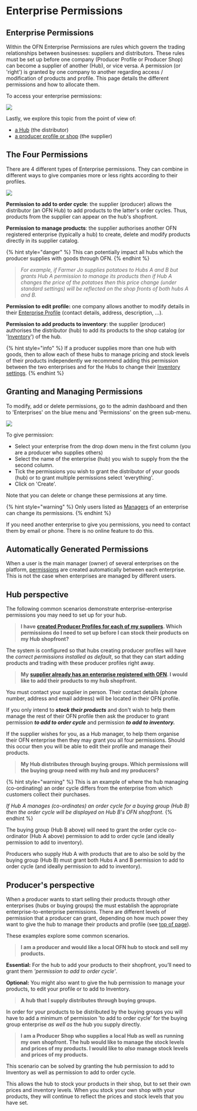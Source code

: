 # Enterprise Permissions

## Enterprise Permissions 

Within the OFN Enterprise Permissions are rules which govern the trading relationships between businesses: suppliers and distributors. These rules must be set up before one company \(Producer Profile or Producer Shop\) can become a supplier of another \(Hub\), or vice versa. A permission \(or 'right'\) is granted by one company to another regarding access / modification of products and profile. This page details the different permissions and how to allocate them. 

To access your enterprise permissions:

![](../../.gitbook/assets/permissions.gif)

Lastly, we explore this topic from the point of view of:

* [a Hub](enterprise-to-enterprise-permissions-e2es.md#hub-perspective) \(the distributor\)
* [a producer profile or shop](enterprise-to-enterprise-permissions-e2es.md#producers-perspective) \(the supplier\)

## The Four Permissions

There are 4 different types of Enterprise permissions. They can combine in different ways to give companies more or less rights according to their profiles.

![](../../.gitbook/assets/e2emenu2.jpg)

**Permission to add to order cycle**: the supplier \(producer\) allows the distributor \(an OFN Hub\) to add products to the latter's order cycles.  Thus, products from the supplier can appear on the hub's shopfront.

**Permission to manage products**: the supplier authorises another OFN registered enterprise \(typically a hub\) to create, delete and modify products directly in its supplier catalog. 

{% hint style="danger" %}
This can potentially impact all hubs which the producer supplies with goods through OFN.
{% endhint %}

> _For example, if Farmer Jo supplies potatoes to Hubs A and B but grants Hub A permission to manage its products then if Hub A changes the price of the potatoes then this price change \(under standard settings\) will be reflected on the shop fronts of both hubs A and B._

**Permission to edit profile:** one company allows another to modify details in their [Enterprise Profile](./) \(contact details, address, description, ...\).

**Permission to add products to inventory**: the supplier \(producer\) authorises the distributor \(hub\) to add its products to the shop catalog \(or '[Inventory](../products-1/inventory-tool.md)'\) of the hub.

{% hint style="info" %}
If a producer supplies more than one hub with goods, then to allow each of these hubs to manage pricing and stock levels of their products independently we recommend adding this permission between the two enterprises and for the Hubs to change their [Inventory settings](enterprise-settings.md#inventory-settings).
{% endhint %}

## Granting and Managing Permissions

To modify, add or delete permissions, go to the admin dashboard and then to  'Enterprises' on the blue menu and 'Permissions' on the green sub-menu. 

![](../../.gitbook/assets/e2emenu.jpg)

To give permission:

* Select your enterprise from the drop down menu in the first column \(you are a producer who supplies others\)
* Select the name of the enterprise \(hub\) you wish to supply from the the second column.
* Tick the permissions you wish to grant the distributor of your goods \(hub\) or to grant multiple permissions select 'everything'.
* Click on 'Create'.

 Note that you can delete or change these permissions at any time.

{% hint style="warning" %}
Only users listed as [Managers](enterprise-settings.md#users) of an enterprise can change its permissions.
{% endhint %}

If you need another enterprise to give you permissions, you need to contact them by email or phone. There is no online feature to do this.

## Automatically Generated Permissions

When a user is the main manager \(owner\) of several enterprises on the platform, [permissions](enterprise-to-enterprise-permissions-e2es.md#the-four-permissions) are created automatically between each enterprise. This is not the case when enterprises are managed by different users.

## Hub perspective

The following common scenarios demonstrate enterprise-enterprise permissions you may need to set up for your hub.

> **I have** [**created Producer Profiles for each of my suppliers**](create-or-connect-with-your-supplying-producers.md#supplier-does-not-have-an-ofn-profile)**. Which permissions do I need to set up before I can stock their products on my Hub shopfront?**

The system is configured so that hubs creating producer profiles will have the _correct permissions installed as default_, so that they can start adding products and trading with these producer profiles right away.

> **My** [**supplier already has an enterprise registered with OFN**](create-or-connect-with-your-supplying-producers.md#supplyingproducer)**. I would like to add their products to my hub shopfront.**

You must contact your supplier in person. Their contact details \(phone number, address and email address\) will be located in their OFN profile.  

If you only intend to _**stock their products**_ and don't wish to help them manage the rest of their OFN profile then ask the producer to grant permission _**to add to order cycle**_ and permission _**to add to inventory.**_ 

If the supplier wishes for you, as a Hub manager, to help them organise their OFN enterprise then they may grant you all four permissions.  Should this occur then you will be able to edit their profile and manage their products.

> **My Hub distributes through buying groups. Which permissions will the buying group need with my hub and my producers?**

{% hint style="warning" %}
This is an example of where the hub managing \(co-ordinating\) an order cycle differs from the enterprise from which customers collect their purchases.

_If Hub A manages \(co-ordinates\) an order cycle for a buying group \(Hub B\) then the order cycle will be displayed on Hub B's OFN shopfront._
{% endhint %}

The buying group \(Hub B above\) will need to grant the order cycle co-ordinator \(Hub A above\) permission to add to order cycle \(and ideally permission to add to inventory\).

Producers who supply Hub A with products that are to also be sold by the buying group \(Hub B\) must grant both Hubs A and B permission to add to order cycle \(and ideally permission to add to inventory\).

## Producer's perspective

When a producer wants to start selling their products through other enterprises \(hubs or buying groups\) the must establish the appropriate enterprise-to-enterprise permissions. There are different levels of permission that a producer can grant, depending on how much power they want to give the hub to manage their products and profile \(see [top of page](enterprise-to-enterprise-permissions-e2es.md#the-four-permissions)\).

These examples explore some common scenarios.

> **I am a producer and would like a local OFN hub to stock and sell my products.**

**Essential:** For the hub to add your products to their shopfront, you’ll need to grant them _'permission to add to order cycle'_.

**Optional:** You might also want to give the hub permission to manage your products, to edit your profile or to add to Inventory.

> **A hub that I supply distributes through buying groups.**

In order for your products to be distributed by the buying groups you will have to add a minimum of permission 'to add to order cycle' for the buying group enterprise _as well as_ the hub you supply directly.

> **I am a Producer Shop who supplies a local Hub as well as running my own shopfront.  The hub would like to manage the stock levels and prices of my products.  I would like to** _**also**_ **manage stock levels and prices of my products.**

This scenario can be solved by granting the hub permission to add to Inventory as well as permission to add to order cycle.

This allows the hub to stock your products in their shop, but to set their own prices and inventory levels. When you stock your own shop with your products, they will continue to reflect the prices and stock levels that you have set.

